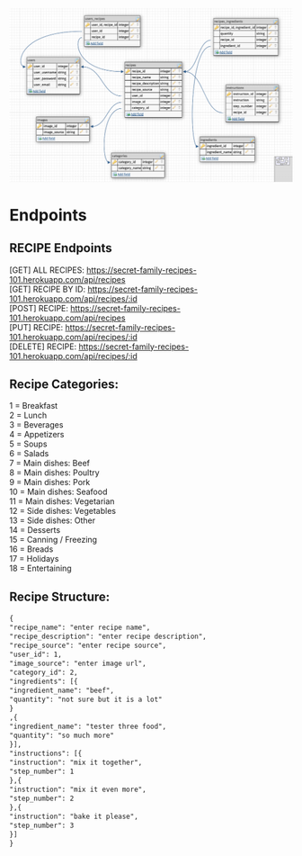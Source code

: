 ![Getting Started](./images/db-image.png)

# Endpoints

## RECIPE Endpoints

[GET] ALL RECIPES: https://secret-family-recipes-101.herokuapp.com/api/recipes   
[GET] RECIPE BY ID: https://secret-family-recipes-101.herokuapp.com/api/recipes/:id  
[POST] RECIPE: https://secret-family-recipes-101.herokuapp.com/api/recipes  
[PUT] RECIPE: https://secret-family-recipes-101.herokuapp.com/api/recipes/:id  
[DELETE] RECIPE: https://secret-family-recipes-101.herokuapp.com/api/recipes/:id  

## Recipe Categories:

1 = Breakfast  
2 = Lunch  
3 = Beverages  
4 = Appetizers   
5 = Soups  
6 = Salads  
7 = Main dishes: Beef  
8 = Main dishes: Poultry  
9 = Main dishes: Pork  
10 = Main dishes: Seafood  
11 = Main dishes: Vegetarian  
12 = Side dishes: Vegetables  
13 = Side dishes: Other  
14 = Desserts  
15 = Canning / Freezing  
16 = Breads  
17 = Holidays  
18 = Entertaining  

## Recipe Structure:
```
{
"recipe_name": "enter recipe name",  
"recipe_description": "enter recipe description",
"recipe_source": "enter recipe source",
"user_id": 1,
"image_source": "enter image url",
"category_id": 2,
"ingredients": [{
"ingredient_name": "beef",
"quantity": "not sure but it is a lot"
}
,{
"ingredient_name": "tester three food",
"quantity": "so much more"
}],
"instructions": [{
"instruction": "mix it together",
"step_number": 1
},{
"instruction": "mix it even more",
"step_number": 2
},{
"instruction": "bake it please",
"step_number": 3
}]
}
```
